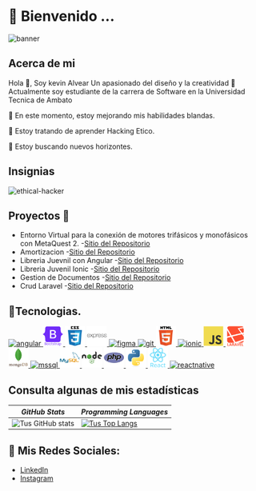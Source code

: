 
#  🤝 Bienvenido ...
<img src="https://github.com/KelvinAlvear19/KelvinAlvear19/assets/84355086/3cd41663-a5e8-4132-9c40-58e52d9c498f" alt="banner" width="1500" height="250">


## Acerca de mi
Hola 👋, Soy kevin Alvear
Un apasionado del diseño y la creatividad
🐉 Actualmente soy estudiante de la carrera de Software en la Universidad Tecnica de Ambato

🔭 En este momento, estoy mejorando mis habilidades blandas.

🌱 Estoy tratando de aprender Hacking Etico.

🎣 Estoy buscando nuevos horizontes.

## Insignias

![ethical-hacker](https://github.com/KelvinAlvear19/KelvinAlvear19/assets/84355086/a18460d2-b981-47fd-b25b-e090be5a3ec3)

    
## Proyectos 🚂
- Entorno Virtual para la conexión de motores trifásicos y monofásicos con MetaQuest 2.
  -[Sitio del Repositorio](https://github.com/KelvinAlvear19/VR-MotorLab)
- Amortizacion
  -[Sitio del Repositorio](https://github.com/KelvinAlvear19/Economia2.0)
- Libreria Juevnil con Angular
  -[Sitio del Repositorio](https://github.com/KelvinAlvear19/Proyecto-Web-Libreria-Angular)
- Libreria Juvenil Ionic
  -[Sitio del Repositorio](https://github.com/KelvinAlvear19/LibreriaJuvenil-Ionic) 
- Gestion de Documentos
  -[Sitio del Repositorio](https://github.com/KelvinAlvear19/Proyecto-Gestion-Documentos-Fisei) 
- Crud Laravel
  -[Sitio del Repositorio](https://github.com/KelvinAlvear19/CRUD-Laravel/tree/main) 

## 🏅Tecnologias.

<p align="left"> <a href="https://angular.io" target="_blank" rel="noreferrer"> <img src="https://angular.io/assets/images/logos/angular/angular.svg" alt="angular" width="40" height="40"/> </a> <a href="https://getbootstrap.com" target="_blank" rel="noreferrer"> <img src="https://raw.githubusercontent.com/devicons/devicon/master/icons/bootstrap/bootstrap-plain-wordmark.svg" alt="bootstrap" width="40" height="40"/> </a> <a href="https://www.w3schools.com/css/" target="_blank" rel="noreferrer"> <img src="https://raw.githubusercontent.com/devicons/devicon/master/icons/css3/css3-original-wordmark.svg" alt="css3" width="40" height="40"/> </a> <a href="https://expressjs.com" target="_blank" rel="noreferrer"> <img src="https://raw.githubusercontent.com/devicons/devicon/master/icons/express/express-original-wordmark.svg" alt="express" width="40" height="40"/> </a> <a href="https://www.figma.com/" target="_blank" rel="noreferrer"> <img src="https://www.vectorlogo.zone/logos/figma/figma-icon.svg" alt="figma" width="40" height="40"/> </a> <a href="https://git-scm.com/" target="_blank" rel="noreferrer"> <img src="https://www.vectorlogo.zone/logos/git-scm/git-scm-icon.svg" alt="git" width="40" height="40"/> </a> <a href="https://www.w3.org/html/" target="_blank" rel="noreferrer"> <img src="https://raw.githubusercontent.com/devicons/devicon/master/icons/html5/html5-original-wordmark.svg" alt="html5" width="40" height="40"/> </a> <a href="https://ionicframework.com" target="_blank" rel="noreferrer"> <img src="https://upload.wikimedia.org/wikipedia/commons/d/d1/Ionic_Logo.svg" alt="ionic" width="40" height="40"/> </a> <a href="https://developer.mozilla.org/en-US/docs/Web/JavaScript" target="_blank" rel="noreferrer"> <img src="https://raw.githubusercontent.com/devicons/devicon/master/icons/javascript/javascript-original.svg" alt="javascript" width="40" height="40"/> </a> <a href="https://laravel.com/" target="_blank" rel="noreferrer"> <img src="https://raw.githubusercontent.com/devicons/devicon/master/icons/laravel/laravel-plain-wordmark.svg" alt="laravel" width="40" height="40"/> </a> <a href="https://www.mongodb.com/" target="_blank" rel="noreferrer"> <img src="https://raw.githubusercontent.com/devicons/devicon/master/icons/mongodb/mongodb-original-wordmark.svg" alt="mongodb" width="40" height="40"/> </a> <a href="https://www.microsoft.com/en-us/sql-server" target="_blank" rel="noreferrer"> <img src="https://www.svgrepo.com/show/303229/microsoft-sql-server-logo.svg" alt="mssql" width="40" height="40"/> </a> <a href="https://www.mysql.com/" target="_blank" rel="noreferrer"> <img src="https://raw.githubusercontent.com/devicons/devicon/master/icons/mysql/mysql-original-wordmark.svg" alt="mysql" width="40" height="40"/> </a> <a href="https://nodejs.org" target="_blank" rel="noreferrer"> <img src="https://raw.githubusercontent.com/devicons/devicon/master/icons/nodejs/nodejs-original-wordmark.svg" alt="nodejs" width="40" height="40"/> </a> <a href="https://www.php.net" target="_blank" rel="noreferrer"> <img src="https://raw.githubusercontent.com/devicons/devicon/master/icons/php/php-original.svg" alt="php" width="40" height="40"/> </a> <a href="https://www.python.org" target="_blank" rel="noreferrer"> <img src="https://raw.githubusercontent.com/devicons/devicon/master/icons/python/python-original.svg" alt="python" width="40" height="40"/> </a> <a href="https://reactjs.org/" target="_blank" rel="noreferrer"> <img src="https://raw.githubusercontent.com/devicons/devicon/master/icons/react/react-original-wordmark.svg" alt="react" width="40" height="40"/> </a> <a href="https://reactnative.dev/" target="_blank" rel="noreferrer"> <img src="https://reactnative.dev/img/header_logo.svg" alt="reactnative" width="40" height="40"/> </a> 

## Consulta algunas de mis estadísticas
| *GitHub Stats* | *Programming Languages* |
|---|---|
| ![Tus GitHub stats](https://github-readme-stats.vercel.app/api?username=KelvinAlvear19&show_icons=true&theme=tokyonight) | [![Tus Top Langs](https://github-readme-stats.vercel.app/api/top-langs/?username=KelvinAlvear19&layout=compact&theme=tokyonight)](https://github.com/KelvinAlvear19/github-readme-stats) |

## 📡 Mis Redes Sociales:
- [LinkedIn](https://www.linkedin.com/in/kevin-alvear-244753187/)
- [Instagram](https://www.instagram.com/kevinalvear1915/)



